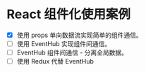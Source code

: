 # React 组件化使用案例

- [x] 使用 props 单向数据流实现简单的组件通信。
- [ ] 使用 EventHub 实现组件间通信。
- [ ] EventHub 组件间通信 - 分离全局数据。
- [ ] 使用 Redux 代替 EventHub